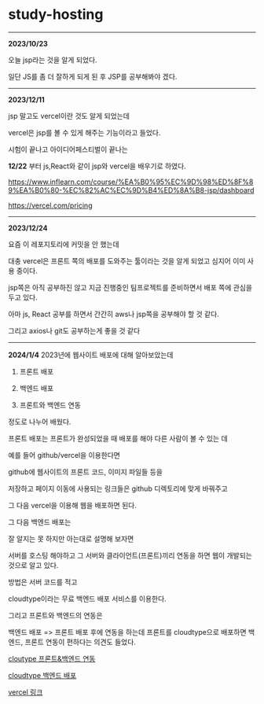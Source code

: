 # study-hosting
_______________________________________________
**2023/10/23**

오늘 jsp라는 것을 알게 되었다.

일단 JS를 좀 더 잘하게 되게 된 후 JSP를 공부해봐야 겠다.

___________________________________________________
**2023/12/11**

jsp 말고도 vercel이란 것도 알게 되었는데

vercel은 jsp를 볼 수 있게 해주는 기능이라고 들었다.

시험이 끝나고 아이디어페스티벌이 끝나는

**12/22** 부터 js,React와 같이 jsp와 vercel을 배우기로 하였다.

https://www.inflearn.com/course/%EA%B0%95%EC%9D%98%ED%8F%89%EA%B0%80-%EC%82%AC%EC%9D%B4%ED%8A%B8-jsp/dashboard

https://vercel.com/pricing

______________________________________________________
**2023/12/24**

요즘 이 레포지토리에 커밋을 안 했는데

대충 vercel은 프론트 쪽의 배포를 도와주는 툴이라는 것을 알게 되었고 심지어 이미 사용 중이다.

jsp쪽은 아직 공부하진 않고 지금 진행중인 팀프로젝트를 준비하면서 배포 쪽에 관심을 두고 있다.

아마 js, React 공부를 하면서 간간히 aws나 jsp쪽을 공부해야 할 것 같다.

그리고 axios나 git도 공부하는게 좋을 것 같다
_________________________________
**2024/1/4**
2023년에 웹사이트 배포에 대해 알아보았는데

1. 프론트 배포

2. 백엔드 배포

3. 프론트와 백엔드 연동

정도로 나누어 배웠다.

프론트 배포는 프론트가 완성되었을 때 배포를 해야 다른 사람이 볼 수 있는 데

예를 들어 github/vercel을 이용한다면

github에 웹사이트의 프론트 코드, 이미지 파일들 등을

저장하고 페이지 이동에 사용되는 링크들은 github 디렉토리에 맞게 바꿔주고

그 다음 vercel을 이용해 웹을 배포하면 된다.

그 다음 백엔드 배포는

잘 알지는 못 하지만 아는대로 설명해 보자면

서버를 호스팅 해야하고 그 서버와 클라이언트(프론트)끼리 연동을 하면 웹이 개발되는 것으로 알고 있다.

방법은 서버 코드를 적고

cloudtype이라는 무료 백엔드 배포 서비스를 이용한다.

그리고 프론트와 백엔드의 연동은

백엔드 배포 => 프론트 배포 후에
연동을 하는데 프론트를 cloudtype으로 배포하면 백엔드, 프론트 연동이 편하다는 의견도 들었다.

[cloutype 프론트&백엔드 연동](https://make-somthing.tistory.com/91)

[cloudtype 백엔드 배포](https://velog.io/@ckdgus5189/%ED%81%B4%EB%9D%BC%EC%9A%B0%EB%93%9C-%ED%83%80%EC%9E%85%EC%9C%BC%EB%A1%9C-%EC%84%9C%EB%B2%84-%EB%B0%B0%ED%8F%AC%ED%95%98%EA%B8%B0)

[vercel 링크](https://vercel.com/)






